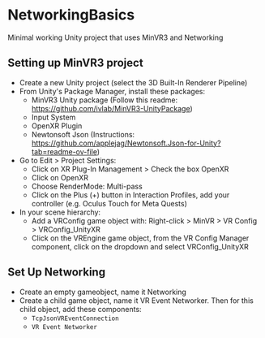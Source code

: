 # NetworkingBasics
Minimal working Unity project that uses MinVR3 and Networking


## Setting up MinVR3 project

- Create a new Unity project (select the 3D Built-In Renderer Pipeline)
- From Unity's Package Manager, install these packages:
    - MinVR3 Unity package (Follow this readme: https://github.com/ivlab/MinVR3-UnityPackage)
    - Input System
    - OpenXR Plugin
    - Newtonsoft Json (Instructions: https://github.com/applejag/Newtonsoft.Json-for-Unity?tab=readme-ov-file)
- Go to Edit > Project Settings: 
    - Click on XR Plug-In Management > Check the box OpenXR
    - Click on OpenXR
    - Choose RenderMode: Multi-pass
    - Click on the Plus (+) button in Interaction Profiles, add your controller (e.g. Oculus Touch for Meta Quests)
- In your scene hierarchy:
    - Add a VRConfig game object with: Right-click > MinVR > VR Config > VRConfig_UnityXR
    - Click on the VREngine game object, from the VR Config Manager component, click on the dropdown and select VRConfig_UnityXR


## Set Up Networking

- Create an empty gameobject, name it Networking
- Create a child game object, name it VR Event Networker. Then for this child object, add these components:
    - `TcpJsonVREventConnection`
    - `VR Event Networker`

